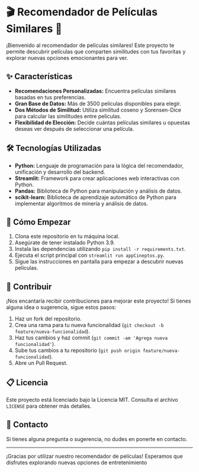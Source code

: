# 🎬 Recomendador de Películas Similares 🍿

¡Bienvenido al recomendador de películas similares! Este proyecto te permite descubrir películas que comparten similitudes con tus favoritas y explorar nuevas opciones emocionantes para ver.

## ✨ Características

- **Recomendaciones Personalizadas:** Encuentra películas similares basadas en tus preferencias.
- **Gran Base de Datos:** Más de 3500 películas disponibles para elegir.
- **Dos Métodos de Similitud:** Utiliza similitud coseno y Sorensen-Dice para calcular las similitudes entre películas.
- **Flexibilidad de Elección:** Decide cuántas películas similares u opuestas deseas ver después de seleccionar una película.

## 🛠️ Tecnologías Utilizadas

- **Python:** Lenguaje de programación para la lógica del recomendador, unificación y desarrollo del backend.
- **Streamlit:** Framework para crear aplicaciones web interactivas con Python.
- **Pandas:** Biblioteca de Python para manipulación y análisis de datos.
- **scikit-learn:** Biblioteca de aprendizaje automático de Python para implementar algoritmos de minería y análisis de datos.

## 🚀 Cómo Empezar

1. Clona este repositorio en tu máquina local.
2. Asegúrate de tener instalado Python 3.9.
3. Instala las dependencias utilizando `pip install -r requirements.txt`.
4. Ejecuta el script principal con `streamlit run appCineptos.py`.
5. Sigue las instrucciones en pantalla para empezar a descubrir nuevas películas.

## 🤝 Contribuir

¡Nos encantaría recibir contribuciones para mejorar este proyecto! Si tienes alguna idea o sugerencia, sigue estos pasos:

1. Haz un fork del repositorio.
2. Crea una rama para tu nueva funcionalidad (`git checkout -b feature/nueva-funcionalidad`).
3. Haz tus cambios y haz commit (`git commit -am 'Agrega nueva funcionalidad'`).
4. Sube tus cambios a tu repositorio (`git push origin feature/nueva-funcionalidad`).
5. Abre un Pull Request.

## 📋 Licencia

Este proyecto está licenciado bajo la Licencia MIT. Consulta el archivo `LICENSE` para obtener más detalles.

## 💬 Contacto

Si tienes alguna pregunta o sugerencia, no dudes en ponerte en contacto.

---

¡Gracias por utilizar nuestro recomendador de películas! Esperamos que disfrutes explorando nuevas opciones de entretenimiento

